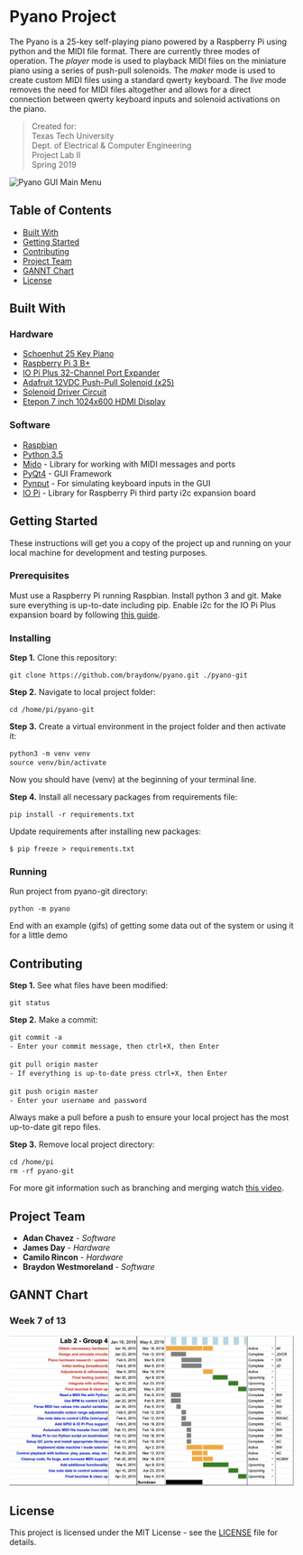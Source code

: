 # Pyano Project

The Pyano is a 25-key self-playing piano powered by a Raspberry Pi using python and the MIDI file format. There are currently three modes of operation. The *player* mode is used to playback MIDI files on the miniature piano using a series of push-pull solenoids. The *maker* mode is used to create custom MIDI files using a standard qwerty keyboard. The *live* mode removes the need for MIDI files altogether and allows for a direct connection between qwerty keyboard inputs and solenoid activations on the piano.

> Created for: <br />
> Texas Tech University <br />
> Dept. of Electrical & Computer Engineering <br />
> Project Lab II <br />
> Spring 2019 <br />

![Pyano GUI Main Menu](docs/for-readme/main-menu.jpg?raw=true "Pyano GUI Main Menu")

## Table of Contents
- [Built With](#1)
- [Getting Started](#2)
- [Contributing](#3)
- [Project Team](#4)
- [GANNT Chart](#5)
- [License](#6)

<a name="1"></a>
## Built With

### Hardware
* [Schoenhut 25 Key Piano](https://schoenhut.com/products/schoenhut-my-first-piano-ii-25-key-white)
* [Raspberry Pi 3 B+](https://www.raspberrypi.org/products/raspberry-pi-3-model-b-plus/)
* [IO Pi Plus 32-Channel Port Expander](https://www.abelectronics.co.uk/p/54/io-pi-plus)
* [Adafruit 12VDC Push-Pull Solenoid (x25)](https://www.adafruit.com/product/412)
* [Solenoid Driver Circuit](docs/)
* [Etepon 7 inch 1024x600 HDMI Display](https://www.amazon.com/gp/product/B07HMW3C7P/ref=ppx_yo_dt_b_asin_title_o02_s00?ie=UTF8&psc=1)

### Software
* [Raspbian](https://www.raspberrypi.org/documentation/raspbian/)
* [Python 3.5](https://docs.python.org/3.5/)
* [Mido](https://mido.readthedocs.io/en/latest/) - Library for working with MIDI messages and ports
* [PyQt4](http://pyqt.sourceforge.net/Docs/PyQt4/) - GUI Framework
* [Pynput](https://pynput.readthedocs.io/en/latest/) - For simulating keyboard inputs in the GUI
* [IO Pi](https://www.abelectronics.co.uk/kb/article/23/python-library-and-demos) - Library for Raspberry Pi third party i2c expansion board

<a name="2"></a>
## Getting Started

These instructions will get you a copy of the project up and running on your local machine for development and testing purposes.

### Prerequisites

Must use a Raspberry Pi running Raspbian. Install python 3 and git. Make sure everything is up-to-date including pip. Enable i2c for the IO Pi Plus expansion board by following [this guide](https://www.abelectronics.co.uk/kb/article/1/i2c--smbus-and-raspbian-linux).

### Installing

**Step 1.** Clone this repository:

```
git clone https://github.com/braydonw/pyano.git ./pyano-git
```

**Step 2.** Navigate to local project folder:

```
cd /home/pi/pyano-git
```

**Step 3.** Create a virtual environment in the project folder and then activate it:

```
python3 -m venv venv
source venv/bin/activate
```

Now you should have (venv) at the beginning of your terminal line.

**Step 4.** Install all necessary packages from requirements file:

```
pip install -r requirements.txt
```

Update requirements after installing new packages:

```
$ pip freeze > requirements.txt
```

### Running

Run project from pyano-git directory:

```
python -m pyano
```

End with an example (gifs) of getting some data out of the system or using it for a little demo

<a name="3"></a>
## Contributing

**Step 1.** See what files have been modified:

```
git status
```

**Step 2.** Make a commit:

```
git commit -a
- Enter your commit message, then ctrl+X, then Enter

git pull origin master
- If everything is up-to-date press ctrl+X, then Enter

git push origin master
- Enter your username and password
```

Always make a pull before a push to ensure your local project has the most up-to-date git repo files. 

**Step 3.** Remove local project directory:

```
cd /home/pi
rm -rf pyano-git
```

For more git information such as branching and merging watch [this video](https://www.youtube.com/watch?v=HVsySz-h9r4&frags=pl%2Cwn).

<a name="4"></a>
## Project Team

* **Adan Chavez** - *Software*
* **James Day** - *Hardware*
* **Camilo Rincon** - *Hardware*
* **Braydon Westmoreland** - *Software*

<a name="5"></a>
## GANNT Chart

### Week 7 of 13

![GANNT Chart](docs/for-readme/gannt7.jpg?raw=true "Week 7 GANNT Chart")

<a name="6"></a>
## License

This project is licensed under the MIT License - see the [LICENSE](LICENSE) file for details.
